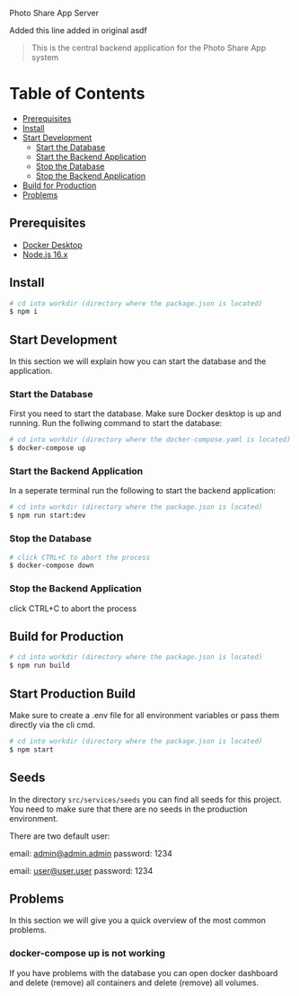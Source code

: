 Photo Share App Server

Added this line
added in original
asdf

> This is the central backend application for the Photo Share App system

# Table of Contents

* [Prerequisites](#prerequisites)
* [Install](#install)
* [Start Development](#start-development)
  * [Start the Database](#start-the-database)
  * [Start the Backend Application](#start-the-backend-application)
  * [Stop the Database](#stop-the-database)
  * [Stop the Backend Application](#stop-the-backend-application)
* [Build for Production](#build-for-production)
* [Problems](#problems)

## Prerequisites

* [Docker Desktop][docker_desktop]
* [Node.js 16.x][nodejs]

## Install

```sh
# cd into workdir (directory where the package.json is located)
$ npm i
```

## Start Development

In this section we will explain how you can start the database and the application.

### Start the Database

First you need to start the database. Make sure Docker desktop is up and running. Run the follwing command to start the database:

```sh
# cd into workdir (directory where the docker-compose.yaml is located)
$ docker-compose up
```

### Start the Backend Application

In a seperate terminal run the following to start the backend application:

```sh
# cd into workdir (directory where the package.json is located)
$ npm run start:dev
```

### Stop the Database

```sh
# click CTRL+C to abort the process
$ docker-compose down
```

### Stop the Backend Application

click CTRL+C to abort the process

## Build for Production

```sh
# cd into workdir (directory where the package.json is located)
$ npm run build
```
## Start Production Build

Make sure to create a .env file for all environment variables or pass them directly via the cli cmd.

```sh
# cd into workdir (directory where the package.json is located)
$ npm start
```

[docker_desktop]: https://www.docker.com/products/docker-desktop/
[nodejs]: https://nodejs.org/en/

## Seeds

In the directory `src/services/seeds` you can find all seeds for this project.
You need to make sure that there are no seeds in the production environment.

There are two default user:

email: admin@admin.admin
password: 1234

email: user@user.user
password: 1234

## Problems

In this section we will give you a quick overview of the most common problems.

### docker-compose up is not working

If you have problems with the database you can open docker dashboard and delete (remove) all containers and delete (remove) all volumes.
